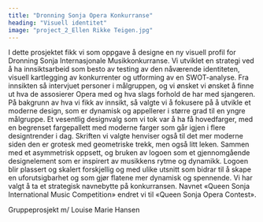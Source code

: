 ```yaml
---
title: "Dronning Sonja Opera Konkurranse"
heading: "Visuell identitet"
image: "project_2_Ellen Rikke Teigen.jpg"
---
```


I dette prosjektet fikk vi som oppgave å designe en ny visuell profil for Dronning Sonja Internasjonale Musikkonkurranse. Vi utviklet en strategi ved å ha innsiktsarbeid som besto av testing av den nåværende identiteten, visuell kartlegging av konkurrenter og utforming av en SWOT-analyse. Fra innsikten så intervjuet personer i målgruppen, og vi ønsket vi ønsket å finne ut hva de assosierer Opera med og hva slags forhold de har med sjangeren. På bakgrunn av hva vi fikk av innsikt, så valgte vi å fokusere på å utvikle et moderne design, som er dynamisk og appellerer i større grad til en yngre målgruppe. Et vesentlig designvalg som vi tok var å ha få hovedfarger, med en begrenset fargepallett med moderne farger som går igjen i flere designtrender i dag. Skriften vi valgte henviser også til det mer moderne siden den er grotesk med geometriske trekk, men også litt leken. Sammen med et asymmetrisk oppsett, og bruken av logoen som et gjennomgående designelement som er inspirert av musikkens rytme og dynamikk. Logoen blir plassert og skalert forskjellig og med ulike utsnitt som bidrar til å skape en uforutsigbarhet og som gjør flatene mer dynamisk og spennende. Vi har valgt å ta et strategisk navnebytte på konkurransen. Navnet «Queen Sonja International Music Competition» endret vi til «Queen Sonja Opera Contest». 

Gruppeprosjekt
m/ Louise Marie Hansen
